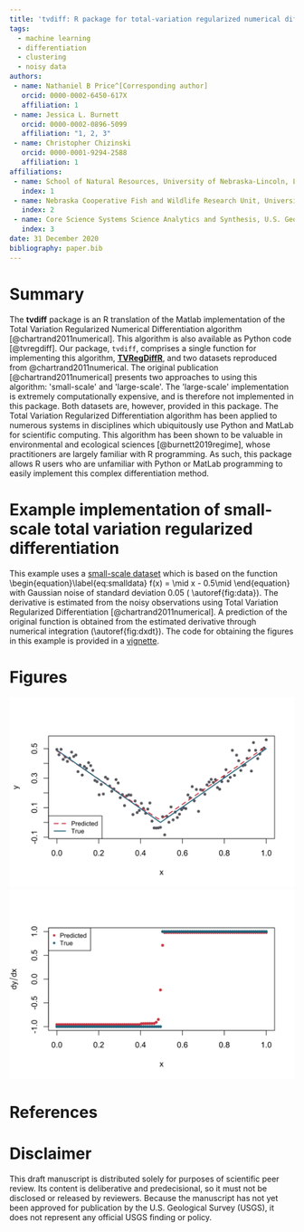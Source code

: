 ```yaml
---
title: 'tvdiff: R package for total-variation regularized numerical differentiation for noisy, nonsmooth data'
tags:
  - machine learning
  - differentiation
  - clustering
  - noisy data
authors:
 - name: Nathaniel B Price^[Corresponding author]
   orcid: 0000-0002-6450-617X
   affiliation: 1
 - name: Jessica L. Burnett
   orcid: 0000-0002-0896-5099
   affiliation: "1, 2, 3"
 - name: Christopher Chizinski
   orcid: 0000-0001-9294-2588
   affiliation: 1
affiliations:
 - name: School of Natural Resources, University of Nebraska-Lincoln, Lincoln, NE
   index: 1
 - name: Nebraska Cooperative Fish and Wildlife Research Unit, University of Nebraska-Lincoln, Lincoln, NE
   index: 2
 - name: Core Science Systems Science Analytics and Synthesis, U.S. Geological Survey, Lakewood, CO
   index: 3
date: 31 December 2020
bibliography: paper.bib
---
```


# Summary   
The **tvdiff** package is an R translation of the Matlab implementation of the Total Variation Regularized Numerical Differentiation algorithm [@chartrand2011numerical]. This algorithm is also available as Python code [@tvregdiff]. Our package, `tvdiff`, comprises a single function for implementing this algorithm, [__TVRegDiffR__](https://github.com/natbprice/tvdiff/blob/main/R/TVRegDiffR.R), and two datasets reproduced from @chartrand2011numerical. The original publication [@chartrand2011numerical] presents two approaches to using this algorithm: 'small-scale' and 'large-scale'. The 'large-scale' implementation is extremely computationally expensive, and is therefore not implemented in this package. Both datasets are, however, provided in this package. 
The Total Variation Regularized Differentiation algorithm has been applied to numerous systems in disciplines which ubiquitously use Python and MatLab for scientific computing. This algorithm has been shown to be valuable in environmental and ecological sciences [@burnett2019regime], whose practitioners are largely familiar with R programming. As such, this package allows R users who are unfamiliar with Python or MatLab programming to easily implement this complex differentiation method. 


# Example implementation of small-scale total variation regularized differentiation  
This example uses a [small-scale dataset](/data-raw/smalldemodata.csv) which is based on the function  
\begin{equation}\label{eq:smalldata}
f(x) = \\mid x - 0.5\\mid
\end{equation} with Gaussian noise of standard deviation 0.05 ( \autoref{fig:data}). The derivative is estimated from the noisy observations using Total Variation Regularized Differentiation [@chartrand2011numerical]. A prediction of the original function is obtained from the estimated derivative through numerical integration (\autoref{fig:dxdt}). The code for obtaining the figures in this example is provided in a [vignette](/vignettes/example.Rmd).


# Figures 

![Example small-scale dataset values.\label{fig:data}](https://raw.githubusercontent.com/natbprice/tvdiff/main/man/figures/README-plot-1.svg)
![Derivative of the small-scale dataset using Total Variation Regularized differentiation (where Gaussian noise SD=0.05).\label{fig:dxdt}](https://raw.githubusercontent.com/natbprice/tvdiff/main/man/figures/README-plot-2.svg)

# References

# Disclaimer
This draft manuscript is distributed solely for purposes of scientific peer review. Its content is deliberative and predecisional, so it must not be disclosed or released by reviewers. Because the manuscript has not yet been approved for publication by the U.S. Geological Survey (USGS), it does not represent any official USGS finding or policy.
